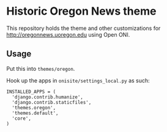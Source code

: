 Historic Oregon News theme
===

This repository holds the theme and other customizations for http://oregonnews.uoregon.edu using Open ONI.


Usage
---

Put this into `themes/oregon`.

Hook up the apps in `onisite/settings_local.py` as such:

    INSTALLED_APPS = (
      'django.contrib.humanize',
      'django.contrib.staticfiles',
      'themes.oregon',
      'themes.default',
      'core',
    )
